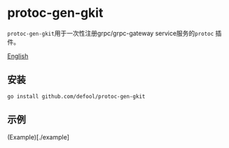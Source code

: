 # protoc-gen-gkit

`protoc-gen-gkit`用于一次性注册grpc/grpc-gateway service服务的`protoc` 插件。

[English](./README.md)

## 安装

```
go install github.com/defool/protoc-gen-gkit
```

## 示例

(Example)[./example]
